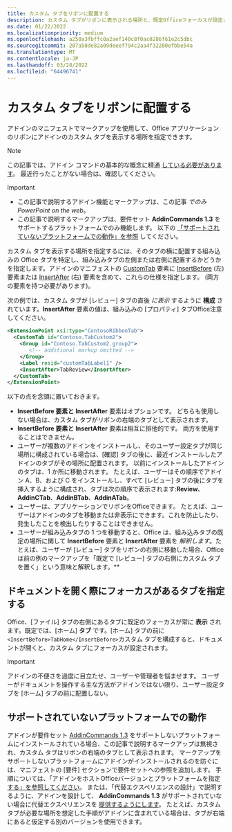 ```yaml
---
title: カスタム タブをリボンに配置する
description: カスタム タブがリボンに表示される場所と、既定Officeフォーカスが設定されているかどうかを制御する方法について説明します。
ms.date: 01/22/2022
ms.localizationpriority: medium
ms.openlocfilehash: a250a3fbffc0a2aef140c8f0ac0286f61e2c5dbc
ms.sourcegitcommit: 287a58de82a09deeef794c2aa4f32280efbbe54a
ms.translationtype: MT
ms.contentlocale: ja-JP
ms.lasthandoff: 03/28/2022
ms.locfileid: "64496741"
---
```

# <a name="position-a-custom-tab-on-the-ribbon"></a>カスタム タブをリボンに配置する

アドインのマニフェストでマークアップを使用して、Office アプリケーションのリボンにアドインのカスタム タブを表示する場所を指定できます。

> [!NOTE]
> この記事では、アドイン コマンドの基本的な概念に精通 [している必要があります](add-in-commands.md)。 最近行ったことがない場合は、確認してください。

> [!IMPORTANT]
>
> - この記事で説明するアドイン機能とマークアップは、この記事 *でのみPowerPoint on the web*。
> - この記事で説明するマークアップは、要件セット **AddinCommands 1.3** をサポートするプラットフォームでのみ機能します。 以下の [「サポートされていないプラットフォームでの動作」を参照](#behavior-on-unsupported-platforms) してください。

カスタム タブを表示する場所を指定するには、そのタブの横に配置する組み込みの Office タブを特定し、組み込みタブの左側または右側に配置するかどうかを指定します。アドインのマニフェストの [CustomTab](/javascript/api/manifest/customtab) 要素に [InsertBefore](/javascript/api/manifest/customtab#insertbefore) (左) 要素または [InsertAfter](/javascript/api/manifest/customtab#insertafter) (右) 要素を含めて、これらの仕様を指定します。 (両方の要素を持つ必要があります)。

次の例では、カスタム タブが [レビュー] タブの直後 *に表示* するように **構成** されています。**InsertAfter** 要素の値は、組み込みの [プロパティ] タブOffice注意してください。 

```xml
<ExtensionPoint xsi:type="ContosoRibbonTab">
  <CustomTab id="Contoso.TabCustom2">
    <Group id="Contoso.TabCustom2.group2">
       <!-- additional markup omitted -->
    </Group>
    <Label resid="customTabLabel1" />
    <InsertAfter>TabReview</InsertAfter>
  </CustomTab>
</ExtensionPoint>
```

以下の点を念頭に置いておきます。

- **InsertBefore 要素と** **InsertAfter** 要素はオプションです。 どちらも使用しない場合は、カスタム タブがリボンの右端のタブとして表示されます。
- **InsertBefore 要素と** **InsertAfter** 要素は相互に排他的です。 両方を使用することはできません。
- ユーザーが複数のアドインをインストールし、そのユーザー設定タブが同じ場所に構成されている場合は、[確認]  タブの後に、最近インストールしたアドインのタブがその場所に配置されます。 以前にインストールしたアドインのタブは、1 か所に移動されます。 たとえば、ユーザーはその順序でアドイン A、B、および C をインストールし、すべて [レビュー] タブの後にタブを挿入するように構成され、タブは次の順序で表示されます:**Review**、**AddinCTab**、**AddinBTab**、**AddinATab**。
- ユーザーは、アプリケーションでリボンをOfficeできます。 たとえば、ユーザーはアドインのタブを移動または非表示にできます。これを防止したり、発生したことを検出したりすることはできません。
- ユーザーが組み込みタブの 1 つを移動すると、Office は、組み込みタブの既定の場所に関して **InsertBefore** 要素と **InsertAfter** 要素を *解釈します*。たとえば、ユーザーが [レビュー] タブをリボンの右側に移動した場合、Office は前の例のマークアップを「既定で [レビュー] タブの右側にカスタム タブを置く」という意味と解釈します。**

## <a name="specify-which-tab-has-focus-when-the-document-opens"></a>ドキュメントを開く際にフォーカスがあるタブを指定する

Office、[ファイル] タブの右側にあるタブに既定のフォーカスが常に **表示** されます。既定では、[ホーム] **タブ** です。[ホーム] タブの前に`<InsertBefore>TabHome</InsertBefore>`カスタム タブを構成すると、ドキュメントが開くと、カスタム タブにフォーカスが設定されます。

> [!IMPORTANT]
> アドインの不便さを過度に目立たせ、ユーザーや管理者を悩ませます。 ユーザーがドキュメントを操作する主な方法がアドインではない限り、ユーザー設定タブを [ホーム] タブの前に配置しない。

## <a name="behavior-on-unsupported-platforms"></a>サポートされていないプラットフォームでの動作

アドインが要件セット [AddinCommands 1.3](/javascript/api/requirement-sets/common/add-in-commands-requirement-sets) をサポートしないプラットフォームにインストールされている場合、この記事で説明するマークアップは無視され、カスタム タブはリボンの右端のタブとして表示されます。 マークアップをサポートしないプラットフォームにアドインがインストールされるのを防ぐには、マニフェストの [要件] セクションで要件セットへの参照を追加します。 手順については、「アドインをホストOfficeバージョンとプラットフォームを指定[する」を参照してください](../develop/specify-office-hosts-and-api-requirements.md#specify-which-office-versions-and-platforms-can-host-your-add-in)。 または、「代替エクスペリエンスの設計」で説明するように、アドインを設計して、 **AddinCommands 1.3** がサポートされていない場合に代替エクスペリエンスを [提供するようにします](../develop/specify-office-hosts-and-api-requirements.md#design-for-alternate-experiences)。 たとえば、カスタム タブが必要な場所を想定した手順がアドインに含まれている場合は、タブが右端にあると仮定する別のバージョンを使用できます。
